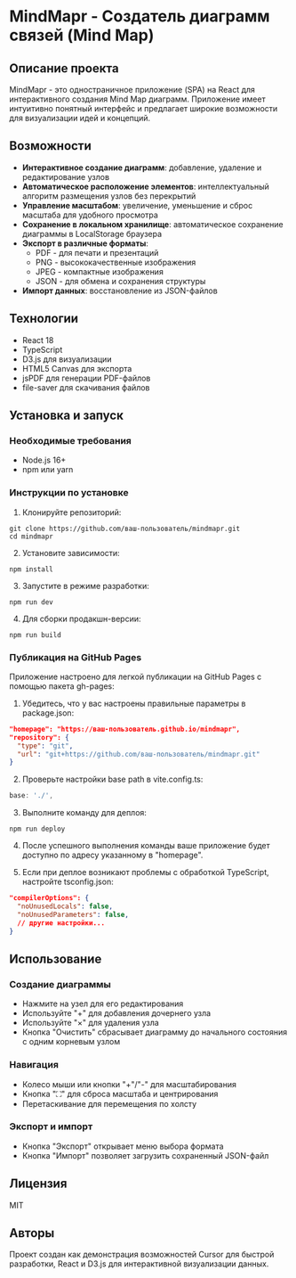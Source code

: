 # MindMapr - Создатель диаграмм связей (Mind Map)

## Описание проекта

MindMapr - это одностраничное приложение (SPA) на React для интерактивного создания Mind Map диаграмм. Приложение имеет интуитивно понятный интерфейс и предлагает широкие возможности для визуализации идей и концепций.

## Возможности

- **Интерактивное создание диаграмм**: добавление, удаление и редактирование узлов
- **Автоматическое расположение элементов**: интеллектуальный алгоритм размещения узлов без перекрытий
- **Управление масштабом**: увеличение, уменьшение и сброс масштаба для удобного просмотра
- **Сохранение в локальном хранилище**: автоматическое сохранение диаграммы в LocalStorage браузера
- **Экспорт в различные форматы**:
  - PDF - для печати и презентаций
  - PNG - высококачественные изображения
  - JPEG - компактные изображения
  - JSON - для обмена и сохранения структуры
- **Импорт данных**: восстановление из JSON-файлов

## Технологии

- React 18
- TypeScript
- D3.js для визуализации
- HTML5 Canvas для экспорта
- jsPDF для генерации PDF-файлов
- file-saver для скачивания файлов

## Установка и запуск

### Необходимые требования
- Node.js 16+ 
- npm или yarn

### Инструкции по установке

1. Клонируйте репозиторий:
```
git clone https://github.com/ваш-пользователь/mindmapr.git
cd mindmapr
```

2. Установите зависимости:
```
npm install
```

3. Запустите в режиме разработки:
```
npm run dev
```

4. Для сборки продакшн-версии:
```
npm run build
```

### Публикация на GitHub Pages

Приложение настроено для легкой публикации на GitHub Pages с помощью пакета gh-pages:

1. Убедитесь, что у вас настроены правильные параметры в package.json:

```json
"homepage": "https://ваш-пользователь.github.io/mindmapr",
"repository": {
  "type": "git",
  "url": "git+https://github.com/ваш-пользователь/mindmapr.git"
}
```

2. Проверьте настройки base path в vite.config.ts:

```typescript
base: './',
```

3. Выполните команду для деплоя:

```
npm run deploy
```

4. После успешного выполнения команды ваше приложение будет доступно по адресу указанному в "homepage".

5. Если при деплое возникают проблемы с обработкой TypeScript, настройте tsconfig.json:

```json
"compilerOptions": {
  "noUnusedLocals": false,
  "noUnusedParameters": false,
  // другие настройки...
}
```

## Использование

### Создание диаграммы
- Нажмите на узел для его редактирования
- Используйте "+" для добавления дочернего узла
- Используйте "×" для удаления узла
- Кнопка "Очистить" сбрасывает диаграмму до начального состояния с одним корневым узлом

### Навигация
- Колесо мыши или кнопки "+"/"-" для масштабирования
- Кнопка "⛶" для сброса масштаба и центрирования
- Перетаскивание для перемещения по холсту

### Экспорт и импорт
- Кнопка "Экспорт" открывает меню выбора формата
- Кнопка "Импорт" позволяет загрузить сохраненный JSON-файл

## Лицензия

MIT

## Авторы

Проект создан как демонстрация возможностей Cursor для быстрой разработки, React и D3.js для интерактивной визуализации данных.
